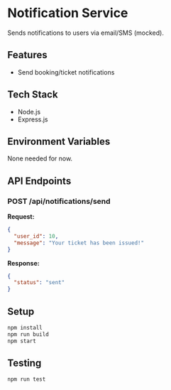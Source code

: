 # Notification Service

Sends notifications to users via email/SMS (mocked).

## Features

- Send booking/ticket notifications

## Tech Stack

- Node.js
- Express.js

## Environment Variables

None needed for now.

## API Endpoints

### POST /api/notifications/send

**Request:**
```json
{
  "user_id": 10,
  "message": "Your ticket has been issued!"
}
````

**Response:**

```json
{
  "status": "sent"
}
```

## Setup

```bash
npm install
npm run build
npm start
```

## Testing

```bash
npm run test
```

````